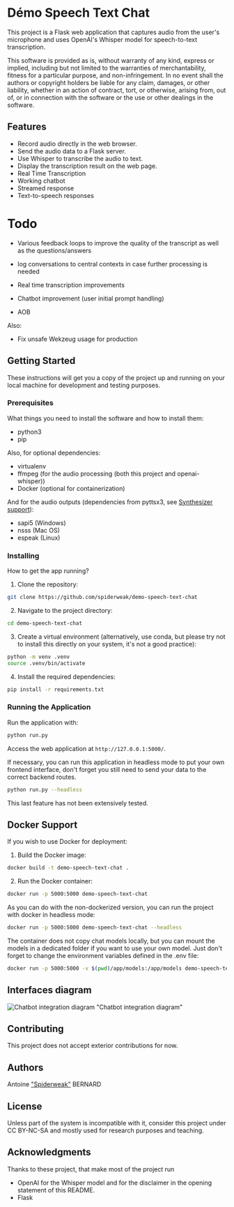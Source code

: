 # Démo Speech Text Chat

This project is a Flask web application that captures audio from the user's microphone and uses OpenAI's Whisper model for speech-to-text transcription.

This software is provided as is, without warranty of any kind, express or implied, including but not limited to the warranties of merchantability, fitness for a particular purpose, and non-infringement. In no event shall the authors or copyright holders be liable for any claim, damages, or other liability, whether in an action of contract, tort, or otherwise, arising from, out of, or in connection with the software or the use or other dealings in the software.

## Features

- Record audio directly in the web browser.
- Send the audio data to a Flask server.
- Use Whisper to transcribe the audio to text.
- Display the transcription result on the web page.
- Real Time Transcription
- Working chatbot
- Streamed response
- Text-to-speech responses

# Todo

- Various feedback loops to improve the quality of the transcript as well as the questions/answers
- log conversations to central contexts in case further processing is needed

- Real time transcription improvements
- Chatbot improvement (user initial prompt handling)
- AOB

Also:
- Fix unsafe Wekzeug usage for production

## Getting Started

These instructions will get you a copy of the project up and running on your local machine for development and testing purposes.

### Prerequisites

What things you need to install the software and how to install them:

- python3
- pip

Also, for optional dependencies:

- virtualenv
- ffmpeg (for the audio processing (both this project and openai-whisper))
- Docker (optional for containerization)

And for the audio outputs (dependencies from pyttsx3, see [Synthesizer support](https://pyttsx3.readthedocs.io/en/latest/support.html)):

- sapi5 (Windows)
- nsss (Mac OS)
- espeak (Linux)


### Installing

How to get the app running?

1. Clone the repository:

```bash
git clone https://github.com/spiderweak/demo-speech-text-chat
```

2. Navigate to the project directory:

```bash
cd demo-speech-text-chat
```

3. Create a virtual environment (alternatively, use conda, but please try not to install this directly on your system, it's not a good practice):

```bash
python -m venv .venv
source .venv/bin/activate
```

4. Install the required dependencies:

```bash
pip install -r requirements.txt
```

### Running the Application

Run the application with:

```bash
python run.py
```

Access the web application at `http://127.0.0.1:5000/`.

If necessary, you can run this application in headless mode to put your own frontend interface,
don't forget you still need to send your data to the correct backend routes.

```bash
python run.py --headless
```

This last feature has not been extensively tested.

## Docker Support

If you wish to use Docker for deployment:

1. Build the Docker image:

```bash
docker build -t demo-speech-text-chat .
```

2. Run the Docker container:

```bash
docker run -p 5000:5000 demo-speech-text-chat
```

As you can do with the non-dockerized version, you can run the project with docker in headless mode:

```bash
docker run -p 5000:5000 demo-speech-text-chat --headless
```

The container does not copy chat models locally, but you can mount the models in a dedicated folder if you want to use your own model. Just don't forget to change the environment variables defined in the .env file:

```bash
docker run -p 5000:5000 -v $(pwd)/app/models:/app/models demo-speech-text-chat
```

## Interfaces diagram

![Chatbot integration diagram](diagram.jpg) "Chatbot integration diagram"

## Contributing

This project does not accept exterior contributions for now.

## Authors

Antoine ["Spiderweak"](https://github.com/spiderweak) BERNARD

## License

Unless part of the system is incompatible with it, consider this project under CC BY-NC-SA and mostly used for research purposes and teaching.

## Acknowledgments

Thanks to these project, that make most of the project run
- OpenAI for the Whisper model and for the disclaimer in the opening statement of this README.
- Flask
